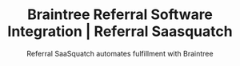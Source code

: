 ---
title: Braintree Referral Software Integration | Referral Saasquatch
integrationName: Braintree
logo: braintree-integration.png
categories: 
 - payment-provider
highlights: Looking for Braintree referral software integration? Referral SaaSquatch uses Braintree's API and custom fields to track subscriptions and give discounts.
integrationDescription: |
    Braintree is a great payment layer. Referral SaaSquatch's Braintree integration uses Referral SaaSquatch's Braintree integration uses Braintree's API and Braintree's Custom Fields to automatically track subscriptions and give discounts.
subtitle: Referral SaaSquatch automates fulfillment with Braintree
slug: braintree
keyFeatures:
 - Extends Braintree with SaaSquatch referral code system
 - Provide recurring discounts on your customers' invoices
 - Detect cancelled subscriptions to automatically update referral rewards
 - Uses a native integration built by SaaSquatch directly on Braintree's API 
moreInfo:
 - "[Braintree Tech Installation Guide](/developer/braintree)"
guideLink: /developer/braintree
category: landingPage
template: intergrationLander.html
---